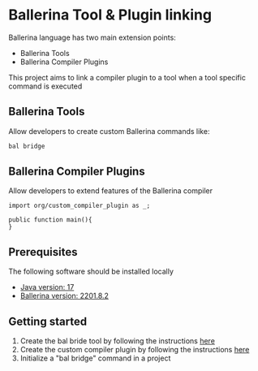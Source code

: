 # Ballerina Tool & Plugin linking

Ballerina language has two main extension points:
- Ballerina Tools
- Ballerina Compiler Plugins

This project aims to link a compiler plugin to a tool when a tool specific command is executed

## Ballerina Tools

Allow developers to create custom Ballerina commands like:
```cmd
bal bridge
```

## Ballerina Compiler Plugins

Allow developers to extend features of the Ballerina compiler
```bal
import org/custom_compiler_plugin as _;

public function main(){
}
```

## Prerequisites

The following software should be installed locally

- [Java version: 17](https://adoptium.net/temurin/releases/?version=17)
- [Ballerina version: 2201.8.2](https://ballerina.io/downloads/archived/#swan-lake-archived-versions)

## Getting started

1. Create the bal bride tool by following the
   instructions [here](https://github.com/Xenowa/ballerina-tool-plugin-bridge/tree/main/BridgeCommand)
2. Create the custom compiler plugin by following the
   instructions [here](https://github.com/Xenowa/ballerina-tool-plugin-bridge/tree/main/CustomCompilerPlugin)
3. Initialize a "bal bridge" command in a project